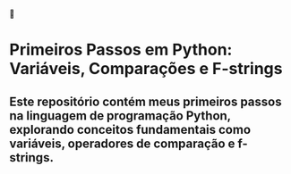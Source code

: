 🎉<h1>Primeiros Passos em Python: Variáveis, Comparações e F-strings</h1>
<h2>Este repositório contém meus primeiros passos na linguagem de programação Python, explorando conceitos fundamentais como variáveis, operadores de comparação e f-strings.</h2> 


